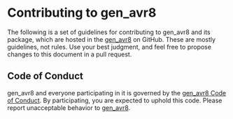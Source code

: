 # Contributing to gen_avr8

The following is a set of guidelines for contributing to gen_avr8 and its package, which are hosted in the [gen_avr8](https://github.com/vroncevic/gen_avr8) on GitHub. These are mostly guidelines, not rules. Use your best judgment, and feel free to propose changes to this document in a pull request.

## Code of Conduct

gen_avr8 and everyone participating in it is governed by the [gen_avr8 Code of Conduct](CODE_OF_CONDUCT.md). By participating, you are expected to uphold this code. Please report unacceptable behavior to [gen_avr8](mailto:elektron.ronca@gmail.com).

